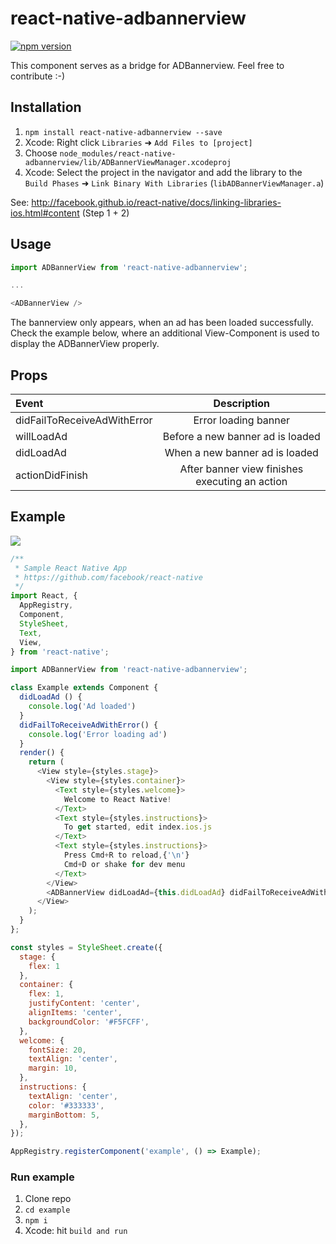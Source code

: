 # react-native-adbannerview
[![npm version](http://img.shields.io/npm/v/react-native-adbannerview.svg?style=flat-square)](https://www.npmjs.com/package/react-native-adbannerview)

This component serves as a bridge for ADBannerview.
Feel free to contribute :-)

## Installation
1. `npm install react-native-adbannerview --save`
1. Xcode: Right click `Libraries` ➜ `Add Files to [project]`
1. Choose `node_modules/react-native-adbannerview/lib/ADBannerViewManager.xcodeproj`
1. Xcode: Select the project in the navigator and add the library to the `Build Phases` ➜ `Link Binary With Libraries` (`libADBannerViewManager.a`)

See: http://facebook.github.io/react-native/docs/linking-libraries-ios.html#content (Step 1 + 2)

## Usage
```javascript
import ADBannerView from 'react-native-adbannerview';

...

<ADBannerView />
```
The bannerview only appears, when an ad has been loaded successfully.
Check the example below, where an additional View-Component is used to display the ADBannerView properly.

## Props
| Event  | Description |
| :------------ | :---------------:|
| didFailToReceiveAdWithError | Error loading banner |
| willLoadAd | Before a new banner ad is loaded |
| didLoadAd | When a new banner ad is loaded |
| actionDidFinish | After banner view finishes executing an action |

## Example
![](https://raw.githubusercontent.com/Purii/react-native-adbannerview/master/screenshot.png)
```javascript
/**
 * Sample React Native App
 * https://github.com/facebook/react-native
 */
import React, {
  AppRegistry,
  Component,
  StyleSheet,
  Text,
  View,
} from 'react-native';

import ADBannerView from 'react-native-adbannerview';

class Example extends Component {
  didLoadAd () {
    console.log('Ad loaded')
  }
  didFailToReceiveAdWithError() {
    console.log('Error loading ad')
  }
  render() {
    return (
      <View style={styles.stage}>
        <View style={styles.container}>
          <Text style={styles.welcome}>
            Welcome to React Native!
          </Text>
          <Text style={styles.instructions}>
            To get started, edit index.ios.js
          </Text>
          <Text style={styles.instructions}>
            Press Cmd+R to reload,{'\n'}
            Cmd+D or shake for dev menu
          </Text>
        </View>
        <ADBannerView didLoadAd={this.didLoadAd} didFailToReceiveAdWithError={this.didFailToReceiveAdWithError} willLoadAd={() => {}}/>
      </View>
    );
  }
};

const styles = StyleSheet.create({
  stage: {
    flex: 1
  },
  container: {
    flex: 1,
    justifyContent: 'center',
    alignItems: 'center',
    backgroundColor: '#F5FCFF',
  },
  welcome: {
    fontSize: 20,
    textAlign: 'center',
    margin: 10,
  },
  instructions: {
    textAlign: 'center',
    color: '#333333',
    marginBottom: 5,
  },
});

AppRegistry.registerComponent('example', () => Example);
```
### Run example
1. Clone repo
2. `cd example`
3. `npm i`
4. Xcode: hit `build and run`
